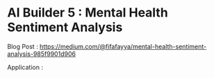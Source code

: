 # AI Builder 5 : Mental Health Sentiment Analysis

Blog Post : https://medium.com/@fifafayya/mental-health-sentiment-analysis-985f9901d906

Application : 
